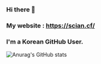 ### Hi there 👋
### My website : https://scian.cf/
### I'm a Korean GitHub User.
![Anurag's GitHub stats](https://github-readme-stats.vercel.app/api?username=anuraghazra&show_icons=true&theme=radical)
